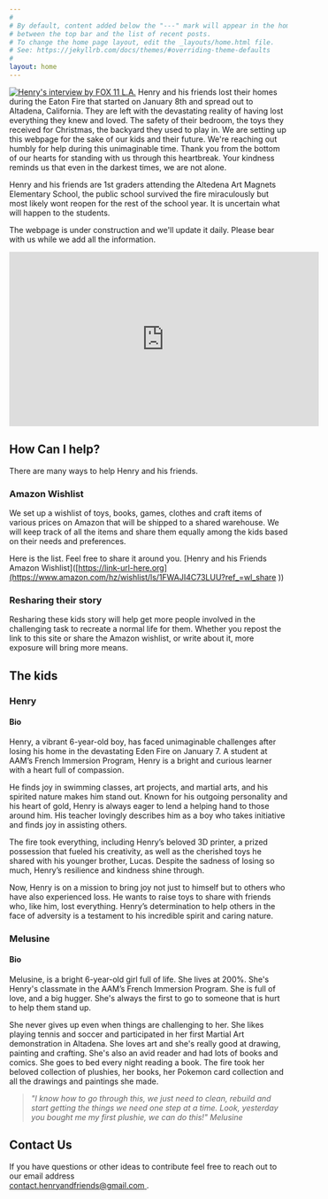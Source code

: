 ```yaml
---
#
# By default, content added below the "---" mark will appear in the home page
# between the top bar and the list of recent posts.
# To change the home page layout, edit the _layouts/home.html file.
# See: https://jekyllrb.com/docs/themes/#overriding-theme-defaults
#
layout: home
---
```

[![Henry's interview by FOX 11 L.A.](https://i.ytimg.com/vi/K7ZdgHYQ1Lw/maxresdefault.jpg)](https://www.youtube.com/watch?v=K7ZdgHYQ1Lw)
Henry and his friends lost their homes during the Eaton Fire that started on January 8th and spread out to Altadena, California. They are left with the devastating reality of having lost everything they knew and loved. The safety of their bedroom, the toys they received for Christmas, the backyard they used to play in. We are setting up this webpage for the sake of our kids and their future. We're reaching out humbly for help during this unimaginable time. Thank you from the bottom of our hearts for standing with us through this heartbreak. Your kindness reminds us that even in the darkest times, we are not alone.

Henry and his friends are 1st graders attending the Altedena Art Magnets Elementary School, the public school survived the fire miraculously but most likely wont reopen for the rest of the school year. It is uncertain what will happen to the students.

The webpage is under construction and we'll update it daily. Please bear with us while we add all the information.

<iframe width="560" height="315" src="https://www.youtube.com/embed/K7ZdgHYQ1Lw?si=SsqSpp14C6H8K6qI" title="YouTube video player" frameborder="0" allow="accelerometer; autoplay; clipboard-write; encrypted-media; gyroscope; picture-in-picture; web-share" referrerpolicy="strict-origin-when-cross-origin" allowfullscreen></iframe>

## How Can I help?
There are many ways to help Henry and his friends.

### Amazon Wishlist
We set up a wishlist of toys, books, games, clothes and craft items of various prices on Amazon that will be shipped to a shared warehouse. We will keep track of all the items and share them equally among the kids based on their needs and preferences.

Here is the list. Feel free to share it around you.
[Henry and his Friends Amazon Wishlist]([https://link-url-here.org](https://www.amazon.com/hz/wishlist/ls/1FWAJI4C73LUU?ref_=wl_share ))

### Resharing their story
Resharing these kids story will help get more people involved in the challenging task to recreate a normal life for them. Whether you repost the link to this site or share the Amazon wishlist, or write about it, more exposure will bring more means.

## The kids

### Henry
#### Bio
Henry, a vibrant 6-year-old boy, has faced unimaginable challenges after losing his home in the devastating Eden Fire on January 7. A student at AAM’s French Immersion Program, Henry is a bright and curious learner with a heart full of compassion.

He finds joy in swimming classes, art projects, and martial arts, and his spirited nature makes him stand out. Known for his outgoing personality and his heart of gold, Henry is always eager to lend a helping hand to those around him. His teacher lovingly describes him as a boy who takes initiative and finds joy in assisting others.

The fire took everything, including Henry’s beloved 3D printer, a prized possession that fueled his creativity, as well as the cherished toys he shared with his younger brother, Lucas. Despite the sadness of losing so much, Henry’s resilience and kindness shine through.

Now, Henry is on a mission to bring joy not just to himself but to others who have also experienced loss. He wants to raise toys to share with friends who, like him, lost everything. Henry’s determination to help others in the face of adversity is a testament to his incredible spirit and caring nature.

### Melusine
#### Bio
Melusine, is a bright 6-year-old girl full of life. She lives at 200%. She's Henry's classmate in the AAM’s French Immersion Program. She is full of love, and a big hugger. She's always the first to go to someone that is hurt to help them stand up.

She never gives up even when things are challenging to her. She likes playing tennis and soccer and participated in her first Martial Art demonstration in Altadena.
She loves art and she's really good at drawing, painting and crafting. She's also an avid reader and had lots of books and comics. She goes to bed every night reading a book. 
The fire took her beloved collection of plushies, her books, her Pokemon card collection and all the drawings and paintings she made.

> *"I know how to go through this, we just need to clean, rebuild and start getting the things we need one step at a time. Look, yesterday you bought me my first plushie, we can do this!" Melusine*




## Contact Us
If you have questions or other ideas to contribute feel free to reach out to our email address  
[contact.henryandfriends@gmail.com
](mailto:contact.henryandfriends@gmail.com
).

